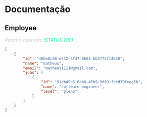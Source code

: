 <h1>Documentação</h1>

<h2>Employee</h2>

<p style='color: #ccc; font-style: italic'>Retorno esperado <span style='color: mediumspringgreen'>(STATUS 200)</span></p>

```json
[
	{
		"id": "46be8c58-e512-4f47-8b01-bb3775f14650",
		"name": "matheus",
		"email": "matheus1111@gmail.com",
		"jobs": [
			{
				"id": "91db49c6-6ab8-45b9-9d69-fdcd39feee5b",
				"name": "software engineer",
				"level": "pleno"
			}
		]
	}
]
```
